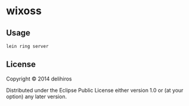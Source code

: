 # wixoss


## Usage

	lein ring server

## License

Copyright © 2014 delihiros

Distributed under the Eclipse Public License either version 1.0 or (at
your option) any later version.
